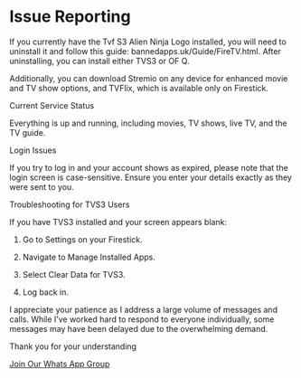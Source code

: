 # Issue Reporting
If you currently have the Tvf S3 Alien Ninja Logo installed, you will need to uninstall it and follow this guide: bannedapps.uk/Guide/FireTV.html. After uninstalling, you can install either TVS3 or OF Q.

Additionally, you can download Stremio on any device for enhanced movie and TV show options, and TVFlix, which is available only on Firestick.

Current Service Status

Everything is up and running, including movies, TV shows, live TV, and the TV guide.

Login Issues

If you try to log in and your account shows as expired, please note that the login screen is case-sensitive. Ensure you enter your details exactly as they were sent to you.


Troubleshooting for TVS3 Users

If you have TVS3 installed and your screen appears blank:

1. Go to Settings on your Firestick.


2. Navigate to Manage Installed Apps.


3. Select Clear Data for TVS3.


4. Log back in.

I appreciate your patience as I address a large volume of messages and calls. While I’ve worked hard to respond to everyone individually, some messages may have been delayed due to the overwhelming demand.

Thank you for your understanding

[Join Our Whats App Group](https://chat.whatsapp.com/Kepo63BDAcf7wsAyUcGTzm)
